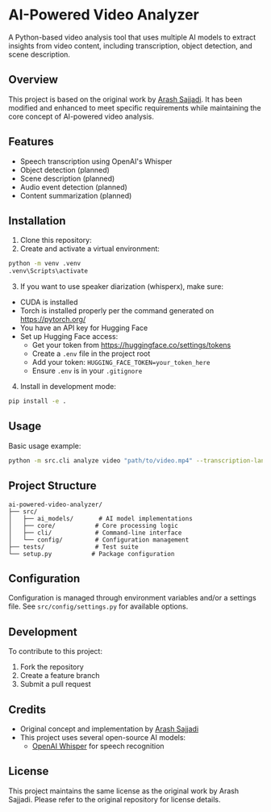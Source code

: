 # AI-Powered Video Analyzer

A Python-based video analysis tool that uses multiple AI models to extract insights from video content, including transcription, object detection, and scene description.

## Overview

This project is based on the original work by [Arash Sajjadi](https://github.com/arashsajjadi/ai-powered-video-analyzer). It has been modified and enhanced to meet specific requirements while maintaining the core concept of AI-powered video analysis.

## Features

- Speech transcription using OpenAI's Whisper
- Object detection (planned)
- Scene description (planned)
- Audio event detection (planned)
- Content summarization (planned)

## Installation

1. Clone this repository:
2. Create and activate a virtual environment:
```bash
python -m venv .venv
.venv\Scripts\activate
```

3. If you want to use speaker diarization (whisperx), make sure:
- CUDA is installed
- Torch is installed properly per the command generated on https://pytorch.org/
- You have an API key for Hugging Face
- Set up Hugging Face access:
   - Get your token from https://huggingface.co/settings/tokens
   - Create a `.env` file in the project root
   - Add your token: `HUGGING_FACE_TOKEN=your_token_here`
   - Ensure `.env` is in your `.gitignore`

4. Install in development mode:
```bash
pip install -e .
```

## Usage

Basic usage example:
```bash
python -m src.cli analyze video "path/to/video.mp4" --transcription-language en
```

## Project Structure

```
ai-powered-video-analyzer/
├── src/
│   ├── ai_models/       # AI model implementations
│   ├── core/           # Core processing logic
│   ├── cli/            # Command-line interface
│   └── config/         # Configuration management
├── tests/              # Test suite
└── setup.py           # Package configuration
```

## Configuration

Configuration is managed through environment variables and/or a settings file. See `src/config/settings.py` for available options.

## Development

To contribute to this project:

1. Fork the repository
2. Create a feature branch
3. Submit a pull request

## Credits

- Original concept and implementation by [Arash Sajjadi](https://github.com/arashsajjadi/ai-powered-video-analyzer)
- This project uses several open-source AI models:
  - [OpenAI Whisper](https://github.com/openai/whisper) for speech recognition

## License

This project maintains the same license as the original work by Arash Sajjadi. Please refer to the original repository for license details.





